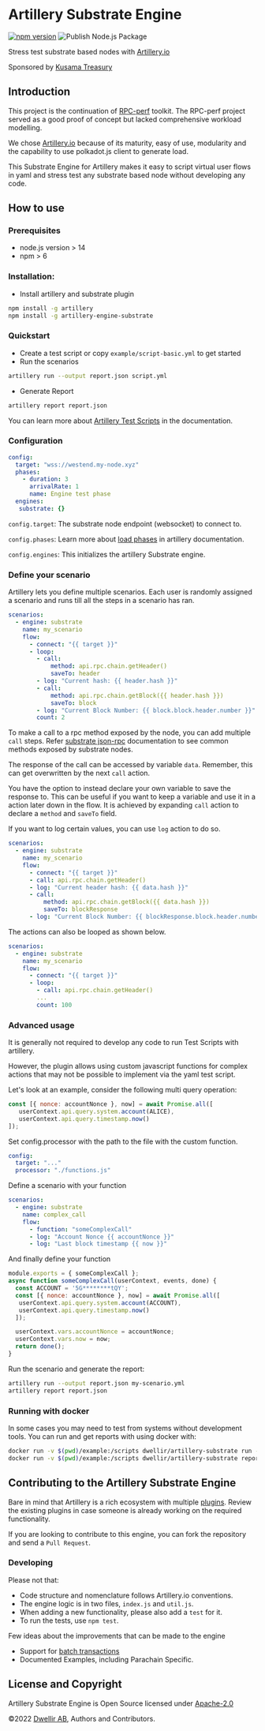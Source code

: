 # Artillery Substrate Engine
[![npm version](https://badge.fury.io/js/artillery-engine-substrate.svg)](https://badge.fury.io/js/artillery-engine-substrate) ![Publish Node.js Package](https://github.com/dwellir-public/artillery-engine-substrate/actions/workflows/deploy.yml/badge.svg)

Stress test substrate based nodes with [Artillery.io](https://artillery.io/)

Sponsored by [Kusama Treasury](https://kusama.polkassembly.io/motion/456)  

## Introduction 
This project is the continuation of [RPC-perf](https://github.com/dwellir-public/rpc-perf) toolkit. The RPC-perf project served as a good proof of concept but lacked comprehensive workload modelling. 

We chose [Artillery.io](https://artillery.io/) because of its maturity, easy of use, modularity and the capability to use polkadot.js client to generate load.

This Substrate Engine for Artillery makes it easy to script virtual user flows in yaml and stress test any substrate based node without developing any code.

## How to use

### Prerequisites
- node.js version > 14
- npm > 6

### Installation:
- Install artillery and substrate plugin
```sh
npm install -g artillery
npm install -g artillery-engine-substrate
```

### Quickstart
- Create a test script or copy `example/script-basic.yml` to get started
- Run the scenarios 
```sh
artillery run --output report.json script.yml
```
- Generate Report
```sh
artillery report report.json
```
You can learn more about [Artillery Test Scripts](https://www.artillery.io/docs/guides/guides/test-script-reference) in the documentation.
### Configuration
```yml
config:
  target: "wss://westend.my-node.xyz"
  phases:
    - duration: 3
      arrivalRate: 1
      name: Engine test phase
  engines:
   substrate: {}
```

`config.target`: The substrate node endpoint (websocket) to connect to.

`config.phases`: Learn more about [load phases](https://www.artillery.io/docs/guides/guides/test-script-reference#phases---load-phases) in artillery documentation.  

`config.engines`: This initializes the artillery Substrate engine.  
  

### Define your scenario

Artillery lets you define multiple scenarios. Each user is randomly assigned a scenario and runs till all the steps in a scenario has ran.

```yml
scenarios:
  - engine: substrate
    name: my_scenario
    flow:
      - connect: "{{ target }}"
      - loop:
        - call: 
            method: api.rpc.chain.getHeader()
            saveTo: header
        - log: "Current hash: {{ header.hash }}"
        - call:
            method: api.rpc.chain.getBlock({{ header.hash }})
            saveTo: block
        - log: "Current Block Number: {{ block.block.header.number }}"
        count: 2
```

To make a call to a rpc method exposed by the node, you can add multiple `call` steps. Refer [substrate json-rpc](https://polkadot.js.org/docs/substrate/rpc/) documentation to see common methods exposed by substrate nodes.  

The response of the call can be accessed by variable `data`. Remember, this can get overwritten by the next `call` action. 

You have the option to instead declare your own variable to save the response to. This can be useful if you want to keep a variable and use it in a action later down in the flow. It is achieved by expanding `call` action to declare a `method` and `saveTo` field. 

If you want to log certain values, you can use `log` action to do so.

```yml
scenarios:
  - engine: substrate
    name: my_scenario
    flow:
      - connect: "{{ target }}"
      - call: api.rpc.chain.getHeader()
      - log: "Current header hash: {{ data.hash }}"
      - call: 
          method: api.rpc.chain.getBlock({{ data.hash }})
          saveTo: blockResponse
      - log: "Current Block Number: {{ blockResponse.block.header.number }}"
```

The actions can also be looped as shown below.

```yml
scenarios:
  - engine: substrate
    name: my_scenario
    flow:
      - connect: "{{ target }}"
      - loop:
        - call: api.rpc.chain.getHeader()
        ...
        count: 100
```
### Advanced usage
It is generally not required to develop any code to run Test Scripts with artillery.

However, the plugin allows using custom javascript functions for complex actions that may not be possible to implement via 
the yaml test script.
 
Let's look at an example, consider the following multi query operation:
```js
const [{ nonce: accountNonce }, now] = await Promise.all([
   userContext.api.query.system.account(ALICE),
   userContext.api.query.timestamp.now()
]);
```

Set config.processor with the path to the file with the custom function.

```yml
config:
  target: "..."
  processor: "./functions.js"
```

Define a scenario with your function
```yml
scenarios:
  - engine: substrate
    name: complex_call
    flow:
      - function: "someComplexCall"
      - log: "Account Nonce {{ accountNonce }}"
      - log: "Last block timestamp {{ now }}"
```

And finally define your function

```js
module.exports = { someComplexCall };
async function someComplexCall(userContext, events, done) {
  const ACCOUNT = '5G********tQY';
  const [{ nonce: accountNonce }, now] = await Promise.all([
   userContext.api.query.system.account(ACCOUNT),
   userContext.api.query.timestamp.now()
  ]);

  userContext.vars.accountNonce = accountNonce;
  userContext.vars.now = now;
  return done();
}
```

Run the scenario and generate the report:

```sh
artillery run --output report.json my-scenario.yml
artillery report report.json
```

### Running with docker
In some cases you may need to test from systems without development tools. You can run and get reports with using docker with: 
```sh
docker run -v $(pwd)/example:/scripts dwellir/artillery-substrate run --output /scripts/report.json /scripts/script.yml
docker run -v $(pwd)/example:/scripts dwellir/artillery-substrate report /scripts/report.json
```

## Contributing to the Artillery Substrate Engine
Bare in mind that Artillery is a rich ecosystem with multiple [plugins](https://www.npmjs.com/search?q=artillery-plugin).
Review the existing plugins in case someone is already working on the required functionality.

If you are looking to contribute to this engine, you can fork the repository and send a `Pull Request`.

### Developing
Please not that:
- Code structure and nomenclature follows Artillery.io conventions.
- The engine logic is in two files, `index.js` and `util.js`.
- When adding a new functionality, please also add a `test` for it.
- To run the tests, use `npm test`.

Few ideas about the improvements that can be made to the engine
- Support for [batch transactions](https://polkadot.js.org/docs/api/cookbook/tx#how-can-i-batch-transactions)
- Documented Examples, including Parachain Specific.

## License and Copyright

Artillery Substrate Engine is Open Source licensed under [Apache-2.0](https://www.apache.org/licenses/LICENSE-2.0)

©2022 [Dwellir AB](https://dwellir.com), Authors and Contributors.
